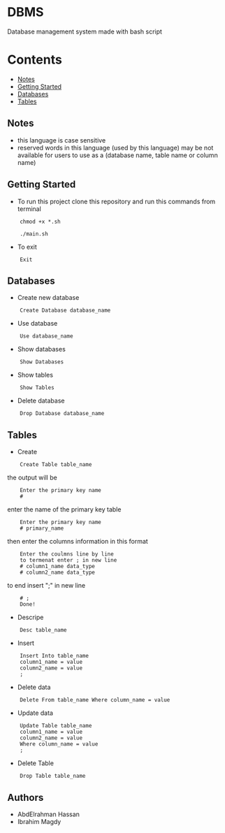 # DBMS

Database management system made with bash script

# Contents

- [Notes](#Notes)
- [Getting Started](#getting-started)
- [Databases](#Databases)
- [Tables](#Tables)

## Notes
- this language is case sensitive
- reserved words in this language (used by this language) may be not available for users to use as a (database name, table name or column name)

## Getting Started

- To run this project clone this repository and run this commands from terminal
```
    chmod +x *.sh
```

```
    ./main.sh
```
- To exit
```
    Exit
```

## Databases

- Create new database
```
    Create Database database_name
```
- Use database
```
    Use database_name
```
- Show databases
```
    Show Databases
```
- Show tables
```
    Show Tables
```
- Delete database
```
    Drop Database database_name
```

## Tables

- Create
```
    Create Table table_name    
```
the output will be
```
    Enter the primary key name
    #
```
enter the name of the primary key table
```
    Enter the primary key name
    # primary_name
```
then enter the columns information in this format
```
    Enter the coulmns line by line
    to termenat enter ; in new line
    # column1_name data_type
    # column2_name data_type
```
to end insert ";" in new line
```
    # ;
    Done!
```

- Descripe
```
    Desc table_name
```
- Insert
```
    Insert Into table_name
    column1_name = value
    column2_name = value
    ;
```
- Delete data
```
    Delete From table_name Where column_name = value
```
- Update data
```
    Update Table table_name
    column1_name = value
    column2_name = value
    Where column_name = value
    ;
```
- Delete Table
```
    Drop Table table_name
```


## Authors

- AbdElrahman Hassan
- Ibrahim Magdy
